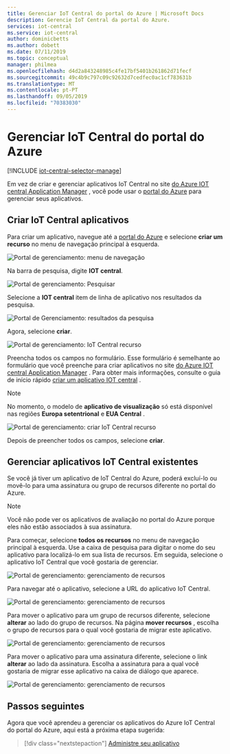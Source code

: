 ```yaml
---
title: Gerenciar IoT Central do portal do Azure | Microsoft Docs
description: Gerencie IoT Central da portal do Azure.
services: iot-central
ms.service: iot-central
author: dominicbetts
ms.author: dobett
ms.date: 07/11/2019
ms.topic: conceptual
manager: philmea
ms.openlocfilehash: d4d2a843248985c4fe17bf5401b261862d71fecf
ms.sourcegitcommit: 49c4b9c797c09c92632d7cedfec0ac1cf783631b
ms.translationtype: MT
ms.contentlocale: pt-PT
ms.lasthandoff: 09/05/2019
ms.locfileid: "70383030"
---
```

# <a name="manage-iot-central-from-the-azure-portal"></a>Gerenciar IoT Central do portal do Azure

[!INCLUDE [iot-central-selector-manage](../../includes/iot-central-selector-manage.md)]

Em vez de criar e gerenciar aplicativos IoT Central no site [do Azure IOT central Application Manager](https://aka.ms/iotcentral) , você pode usar o [portal do Azure](https://portal.azure.com) para gerenciar seus aplicativos.

## <a name="create-iot-central-applications"></a>Criar IoT Central aplicativos

Para criar um aplicativo, navegue até a [portal do Azure](https://ms.portal.azure.com) e selecione **criar um recurso** no menu de navegação principal à esquerda.

![Portal de gerenciamento: menu de navegação](media/howto-manage-iot-central-from-portal/image0.png)

Na barra de pesquisa, digite **IOT central**.

![Portal de gerenciamento: Pesquisar](media/howto-manage-iot-central-from-portal/image0a1.png)

Selecione a **IOT central** item de linha de aplicativo nos resultados da pesquisa.

![Portal de Gerenciamento: resultados da pesquisa](media/howto-manage-iot-central-from-portal/image0b1.png)

Agora, selecione **criar**.

![Portal de gerenciamento: IoT Central recurso](media/howto-manage-iot-central-from-portal/image0c1.png)

Preencha todos os campos no formulário. Esse formulário é semelhante ao formulário que você preenche para criar aplicativos no site [do Azure IOT central Application Manager](https://aka.ms/iotcentral) . Para obter mais informações, consulte o guia de início rápido [criar um aplicativo IOT central](quick-deploy-iot-central.md) .

> [!NOTE]
> No momento, o modelo de **aplicativo de visualização** só está disponível nas regiões **Europa setentrional** e **EUA Central** .

![Portal de gerenciamento: criar IoT Central recurso](media/howto-manage-iot-central-from-portal/image1a.png)  

Depois de preencher todos os campos, selecione **criar**.

## <a name="manage-existing-iot-central-applications"></a>Gerenciar aplicativos IoT Central existentes

Se você já tiver um aplicativo de IoT Central do Azure, poderá excluí-lo ou movê-lo para uma assinatura ou grupo de recursos diferente no portal do Azure.

> [!NOTE]
> Você não pode ver os aplicativos de avaliação no portal do Azure porque eles não estão associados à sua assinatura.

Para começar, selecione **todos os recursos** no menu de navegação principal à esquerda. Use a caixa de pesquisa para digitar o nome do seu aplicativo para localizá-lo em sua lista de recursos. Em seguida, selecione o aplicativo IoT Central que você gostaria de gerenciar.

![Portal de gerenciamento: gerenciamento de recursos](media/howto-manage-iot-central-from-portal/image2a.png)

Para navegar até o aplicativo, selecione a URL do aplicativo IoT Central.

![Portal de gerenciamento: gerenciamento de recursos](media/howto-manage-iot-central-from-portal/image3.png)

Para mover o aplicativo para um grupo de recursos diferente, selecione **alterar** ao lado do grupo de recursos. Na página **mover recursos** , escolha o grupo de recursos para o qual você gostaria de migrar este aplicativo.

![Portal de gerenciamento: gerenciamento de recursos](media/howto-manage-iot-central-from-portal/image4a.png)

Para mover o aplicativo para uma assinatura diferente, selecione o link **alterar** ao lado da assinatura. Escolha a assinatura para a qual você gostaria de migrar esse aplicativo na caixa de diálogo que aparece.

![Portal de gerenciamento: gerenciamento de recursos](media/howto-manage-iot-central-from-portal/image5a.png)

## <a name="next-steps"></a>Passos seguintes

Agora que você aprendeu a gerenciar os aplicativos do Azure IoT Central do portal do Azure, aqui está a próxima etapa sugerida:

> [!div class="nextstepaction"]
> [Administre seu aplicativo](howto-administer.md)